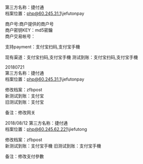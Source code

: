 第三方名称：捷付通  
档案位置：php@60.245.31.1\jefutonpay
 
商户号:商户提供的商户号  
商户密钥KEY：md5密鑰  
商户交易帐号：
 
支持payment：支付宝扫码,支付宝手機
 
现有渠道：支付宝扫码,支付宝手機
测试到账：支付宝扫码,支付宝手機
  
20180721  
第三方名称：捷付通  
档案位置：php@60.245.31.1\jefutonpay

修改档案：zfbpost   
新测试到账：支付宝  
旧测试到账：支付宝  

备注：修改网关

2018/08/12 
第三方名称：捷付通  
档案位置：php@60.245.62.221\jiefutong

修改档案：zfbpost   
新测试到账：支付宝手機
旧测试到账：支付宝手機

备注：修改支付參數